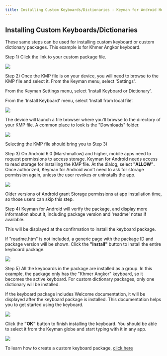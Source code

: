 ```yaml
---
title: Installing Custom Keyboards/Dictionaries - Keyman for Android Help
---
```


## Installing Custom Keyboards/Dictionaries
These same steps can be used for installing custom keyboard or custom dictionary packages. This example is for Khmer Angkor keyboard.



Step 1) Click the link to your custom package file.

![](../android_images/dist-url-screen-ap.png)

Step 2) Once the KMP file is on your device, you will need to browse to the KMP file and select it.
From the Keyman menu, select 'Settings'.

From the Keyman Settings menu, select 'Install Keyboard or Dictionary'.

From the 'Install Keyboard' menu, select 'Install from local file'.

![](../android_images/settings-language-ap.png)

The device will launch a file browser where you'll browse to the directory of your KMP file.
A common place to look is the "Downloads" folder.

![](../android_images/dist-file-browser-ap.png)

Selecting the KMP file should bring you to Step 3)

Step 3) On Android 6.0 (Marshmallow) and higher, mobile apps need to request permissions to access storage. Keyman
for Android needs access to read storage for installing the KMP file. At the dialog, select **"ALLOW"**. Once authorized,
Keyman for Android won't need to ask for storage permission again, unless the user revokes or uninstalls the app.

![](../android_images/dist-storage-permission-ap.png)

Older versions of Android grant Storage permissions at app installation time, so those users can skip this step.

Step 4) Keyman for Android will verify the package, and display more information about it, including package version and 'readme' notes if available.

This will be displayed at the confirmation to install the keyboard package.

If "readme.htm" is not included, a generic page with the package ID and package version will be shown. Click the
**"Install"** button to install the entire keyboard package.

![](../android_images/dist-readme-ap.png)

Step 5) All the keyboards in the package are installed as a group. In this example, the package only has the
"Khmer Angkor" keyboard, so it becomes the active keyboard. For custom dictionary packages, only one dictionary
will be installed.

If the keyboard package includes Welcome documentation, it will be displayed after the keyboard package is installed.
This documentation helps you to get started using the keyboard.

![](../android_images/dist-welcome-ap.png)

Click the **"OK"** button to finish installing the keyboard. You should be able to select it from the Keyman globe
and start typing with it in any app.

![](../android_images/dist-install1-ap.png)

To learn how to create a custom keyboard package,
[click here](https://help.keyman.com/developer/current-version/guides/distribute/)

